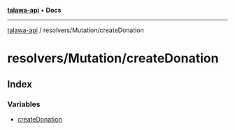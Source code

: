 [**talawa-api**](../../../README.md) • **Docs**

***

[talawa-api](../../../modules.md) / resolvers/Mutation/createDonation

# resolvers/Mutation/createDonation

## Index

### Variables

- [createDonation](variables/createDonation.md)

